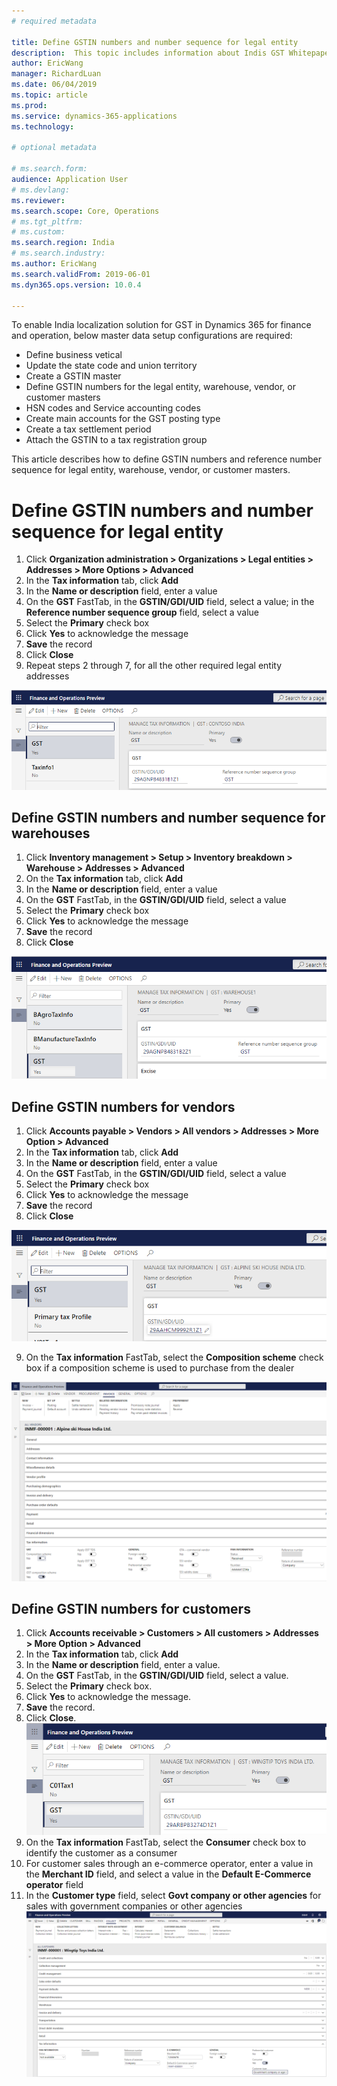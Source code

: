 ```yaml
---
# required metadata

title: Define GSTIN numbers and number sequence for legal entity
description:  This topic includes information about Indis GST Whitepaper in Microsoft Dynamics 365 for Finance and Operations.
author: EricWang
manager: RichardLuan
ms.date: 06/04/2019
ms.topic: article
ms.prod: 
ms.service: dynamics-365-applications
ms.technology: 

# optional metadata

# ms.search.form: 
audience: Application User
# ms.devlang: 
ms.reviewer: 
ms.search.scope: Core, Operations
# ms.tgt_pltfrm: 
# ms.custom: 
ms.search.region: India
# ms.search.industry: 
ms.author: EricWang
ms.search.validFrom: 2019-06-01
ms.dyn365.ops.version: 10.0.4

---
```


To enable India localization solution for GST in Dynamics 365 for finance and operation, below master data setup configurations are required:

- Define business vetical
- Update the state code and union territory
- Create a GSTIN master
- Define GSTIN numbers for the legal entity, warehouse, vendor, or customer masters
- HSN codes and Service accounting codes
- Create main accounts for the GST posting type
- Create a tax settlement period
- Attach the GSTIN to a tax registration group

This article describes how to define GSTIN numbers and reference number sequence for legal entity, warehouse, vendor, or customer masters.

# Define GSTIN numbers and number sequence for legal entity

1. Click **Organization administration > Organizations > Legal entities > Addresses > More Options > Advanced**
2. In the **Tax information** tab, click **Add**
3. In the **Name or description** field, enter a value
4. On the **GST** FastTab, in the **GSTIN/GDI/UID** field, select a value; in the **Reference number sequence group** field, select a value
5. Select the **Primary** check box
6. Click **Yes** to acknowledge the message
7. **Save** the record
8. Click **Close**
9. Repeat steps 2 through 7, for all the other required legal entity addresses

![Define GSTIN for legal entity](media/Define-GSTIN-for-legal-entity.PNG)



## Define GSTIN numbers and number sequence for warehouses

1. Click **Inventory management > Setup > Inventory breakdown > Warehouse > Addresses > Advanced**
2. On the **Tax information** tab, click **Add**
3. In the **Name or description** field, enter a value
4. On the **GST** FastTab, in the **GSTIN/GDI/UID** field, select a value
5. Select the **Primary** check box
6. Click **Yes** to acknowledge the message
7. **Save** the record
8. Click **Close**

![Define GSTIN for warehouse](media/Define-GSTIN-for-warehouse.PNG)



## Define GSTIN numbers for vendors

1. Click **Accounts payable > Vendors > All vendors > Addresses > More Option > Advanced**
2. In the **Tax information** tab, click **Add**
3. In the **Name or description** field, enter a value
4. On the **GST** FastTab, in the **GSTIN/GDI/UID** field, select a value
5. Select the **Primary** check box
6. Click **Yes** to acknowledge the message
7. **Save** the record
8. Click **Close**

![Define GSTIN for vendor](media/Define-GSTIN-for-vendor.PNG)

9. On the **Tax information** FastTab, select the **Composition scheme** check box if a composition scheme is used to purchase from the dealer

![Composite Dealer](media/Composite-Dealer.PNG)



## Define GSTIN numbers for customers

1. Click **Accounts receivable > Customers > All customers > Addresses > More Option > Advanced**
2. In the **Tax information** tab, click **Add**
3. In the **Name or description** field, enter a value.
4. On the **GST** FastTab, in the **GSTIN/GDI/UID** field, select a value.
5. Select the **Primary** check box.
6. Click **Yes** to acknowledge the message.
7. **Save** the record.
8. Click **Close**.
![Define GSTIN for customer](media/Define-GSTIN-for-customer.PNG)
9. On the **Tax information** FastTab, select the **Consumer** check box to identify the customer as a consumer
10. For customer sales through an e-commerce operator, enter a value in the **Merchant ID** field, and select a value in the **Default E-Commerce operator** field
11. In the **Customer type** field, select **Govt company or other agencies** for sales with government companies or other agencies
![E-commerce operator](media/E-commerce-operator.PNG)


